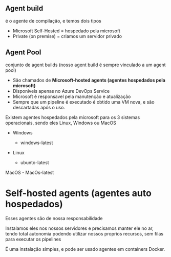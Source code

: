 ## Agent build

é o agente de compilação, e temos dois tipos

- Microsoft Self-Hosted = hospedado pela microsoft
- Private (on premise) = criamos um servidor privado

## Agent Pool

conjunto de agent builds (nosso agent build é sempre vinculado a um agent pool)

- São chamados de **Microsoft-hosted agents (agentes hospedados pela microsoft)**
- Disponiveis apenas no Azure DevOps Service
- Microsoft é responsavel pela manutenção e atualização
- Sempre que um pipeline é executado é obtido uma VM nova, e são descartadas após o uso.

Existem agentes hospedados pela microsoft para os 3 sistemas operacionais, sendo eles Linux, Windows ou MacOS

- Windows 
    - windows-latest

- Linux
    - ubunto-latest

MacOS
    - MacOs-latest

# Self-hosted agents (agentes auto hospedados)

Esses agentes são de nossa responsabilidade

Instalamos eles nos nossos servidores e precisamos manter ele no ar, tendo total autonomia podendo utilizar nossos proprios recursos, sem filas para executar os pipelines

É uma instalação simples, e pode ser usado agentes em containers Docker.